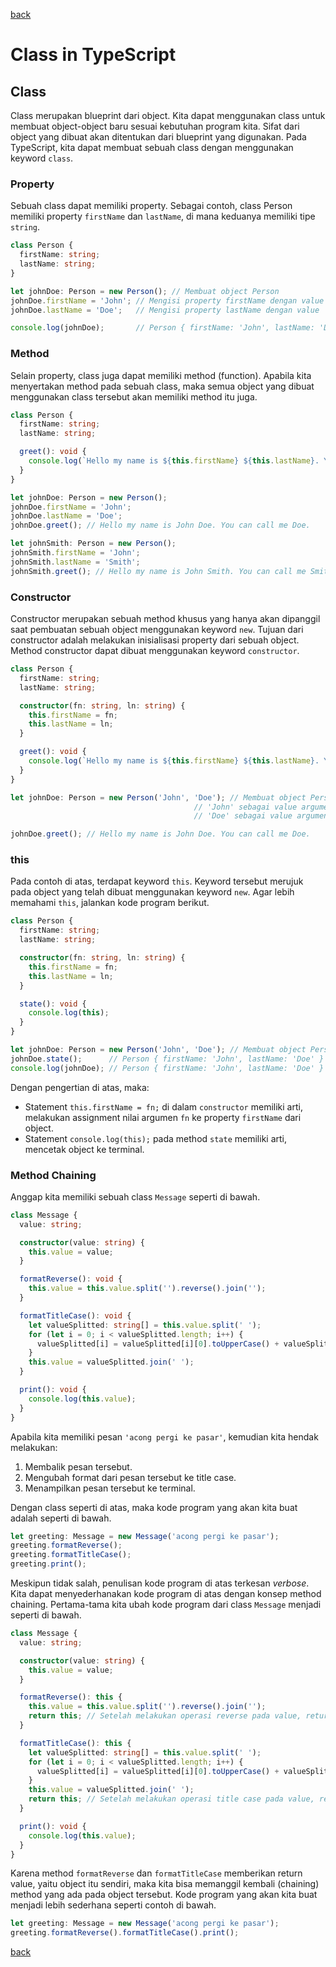 [back](./README.md)

# Class in TypeScript

## Class

Class merupakan blueprint dari object. Kita dapat menggunakan class untuk membuat object-object baru sesuai kebutuhan program kita. Sifat dari object yang dibuat akan ditentukan dari blueprint yang digunakan. Pada TypeScript, kita dapat membuat sebuah class dengan menggunakan keyword `class`.

### Property

Sebuah class dapat memiliki property. Sebagai contoh, class Person memiliki property `firstName` dan `lastName`, di mana keduanya memiliki tipe `string`.

```typescript
class Person {
  firstName: string;
  lastName: string;
}

let johnDoe: Person = new Person(); // Membuat object Person
johnDoe.firstName = 'John'; // Mengisi property firstName dengan value 'John'
johnDoe.lastName = 'Doe';   // Mengisi property lastName dengan value 'Doe'

console.log(johnDoe);       // Person { firstName: 'John', lastName: 'Doe' }
```

### Method

Selain property, class juga dapat memiliki method (function). Apabila kita menyertakan method pada sebuah class, maka semua object yang dibuat menggunakan class tersebut akan memiliki method itu juga.

```typescript
class Person {
  firstName: string;
  lastName: string;

  greet(): void {
    console.log(`Hello my name is ${this.firstName} ${this.lastName}. You can call me ${this.firstName}.`);
  }
}

let johnDoe: Person = new Person();
johnDoe.firstName = 'John';
johnDoe.lastName = 'Doe';
johnDoe.greet(); // Hello my name is John Doe. You can call me Doe.

let johnSmith: Person = new Person();
johnSmith.firstName = 'John';
johnSmith.lastName = 'Smith';
johnSmith.greet(); // Hello my name is John Smith. You can call me Smith.
```

### Constructor

Constructor merupakan sebuah method khusus yang hanya akan dipanggil saat pembuatan sebuah object menggunakan keyword `new`. Tujuan dari constructor adalah melakukan inisialisasi property dari sebuah object. Method constructor dapat dibuat menggunakan keyword `constructor`.

```typescript
class Person {
  firstName: string;
  lastName: string;

  constructor(fn: string, ln: string) {
    this.firstName = fn;
    this.lastName = ln;
  }

  greet(): void {
    console.log(`Hello my name is ${this.firstName} ${this.lastName}. You can call me ${this.lastName}.`);
  }
}

let johnDoe: Person = new Person('John', 'Doe'); // Membuat object Person menggunakan constructor
                                         // 'John' sebagai value argumen fn
                                         // 'Doe' sebagai value argumen ln

johnDoe.greet(); // Hello my name is John Doe. You can call me Doe.
```

### this

Pada contoh di atas, terdapat keyword `this`. Keyword tersebut merujuk pada object yang telah dibuat menggunakan keyword `new`. Agar lebih memahami `this`, jalankan kode program berikut.

```typescript
class Person {
  firstName: string;
  lastName: string;

  constructor(fn: string, ln: string) {
    this.firstName = fn;
    this.lastName = ln;
  }

  state(): void {
    console.log(this);
  }
}

let johnDoe: Person = new Person('John', 'Doe'); // Membuat object Person menggunakan constructor
johnDoe.state();      // Person { firstName: 'John', lastName: 'Doe' }
console.log(johnDoe); // Person { firstName: 'John', lastName: 'Doe' }
```

Dengan pengertian di atas, maka:
  - Statement `this.firstName = fn;` di dalam `constructor` memiliki arti, melakukan assignment nilai argumen `fn` ke property `firstName` dari object.
  - Statement `console.log(this);` pada method `state` memiliki arti, mencetak object ke terminal.

### Method Chaining

Anggap kita memiliki sebuah class `Message` seperti di bawah.

```typescript
class Message {
  value: string;

  constructor(value: string) {
    this.value = value;
  }

  formatReverse(): void {
    this.value = this.value.split('').reverse().join('');
  }

  formatTitleCase(): void {
    let valueSplitted: string[] = this.value.split(' ');
    for (let i = 0; i < valueSplitted.length; i++) {
      valueSplitted[i] = valueSplitted[i][0].toUpperCase() + valueSplitted[i].slice(1);
    }
    this.value = valueSplitted.join(' ');
  }

  print(): void {
    console.log(this.value);
  }
}
```

Apabila kita memiliki pesan `'acong pergi ke pasar'`, kemudian kita hendak melakukan:
1. Membalik pesan tersebut.
1. Mengubah format dari pesan tersebut ke title case.
1. Menampilkan pesan tersebut ke terminal.

Dengan class seperti di atas, maka kode program yang akan kita buat adalah seperti di bawah.

```typescript
let greeting: Message = new Message('acong pergi ke pasar');
greeting.formatReverse();
greeting.formatTitleCase();
greeting.print();
```

Meskipun tidak salah, penulisan kode program di atas terkesan _verbose_. Kita dapat menyederhanakan kode program di atas dengan konsep method chaining. Pertama-tama kita ubah kode program dari class `Message` menjadi seperti di bawah.

```typescript
class Message {
  value: string;

  constructor(value: string) {
    this.value = value;
  }

  formatReverse(): this {
    this.value = this.value.split('').reverse().join('');
    return this; // Setelah melakukan operasi reverse pada value, return object menggunakan keyword this
  }

  formatTitleCase(): this {
    let valueSplitted: string[] = this.value.split(' ');
    for (let i = 0; i < valueSplitted.length; i++) {
      valueSplitted[i] = valueSplitted[i][0].toUpperCase() + valueSplitted[i].slice(1);
    }
    this.value = valueSplitted.join(' ');
    return this; // Setelah melakukan operasi title case pada value, return object menggunakan keyword this
  }

  print(): void {
    console.log(this.value);
  }
}
```

Karena method `formatReverse` dan `formatTitleCase` memberikan return value, yaitu object itu sendiri, maka kita bisa memanggil kembali (chaining) method yang ada pada object tersebut. Kode program yang akan kita buat menjadi lebih sederhana seperti contoh di bawah.

```typescript
let greeting: Message = new Message('acong pergi ke pasar');
greeting.formatReverse().formatTitleCase().print();
```

[back](./README.md)
